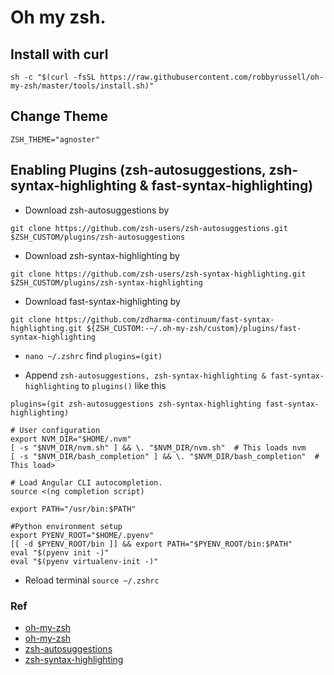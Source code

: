 # Oh my zsh.

## Install with curl
```
sh -c "$(curl -fsSL https://raw.githubusercontent.com/robbyrussell/oh-my-zsh/master/tools/install.sh)"
```
## Change Theme 

`ZSH_THEME="agnoster"`

## Enabling Plugins (zsh-autosuggestions, zsh-syntax-highlighting & fast-syntax-highlighting)
 - Download zsh-autosuggestions by
 
 ```git clone https://github.com/zsh-users/zsh-autosuggestions.git $ZSH_CUSTOM/plugins/zsh-autosuggestions```
 
 - Download zsh-syntax-highlighting by
 
 ```git clone https://github.com/zsh-users/zsh-syntax-highlighting.git $ZSH_CUSTOM/plugins/zsh-syntax-highlighting```

 - Download fast-syntax-highlighting by
 
 ```git clone https://github.com/zdharma-continuum/fast-syntax-highlighting.git ${ZSH_CUSTOM:-~/.oh-my-zsh/custom}/plugins/fast-syntax-highlighting```

 - `nano ~/.zshrc` find `plugins=(git)`
 
 - Append `zsh-autosuggestions, zsh-syntax-highlighting & fast-syntax-highlighting` to  `plugins()` like this 
 
 ```plugins=(git zsh-autosuggestions zsh-syntax-highlighting fast-syntax-highlighting)```

```
# User configuration
export NVM_DIR="$HOME/.nvm"
[ -s "$NVM_DIR/nvm.sh" ] && \. "$NVM_DIR/nvm.sh"  # This loads nvm
[ -s "$NVM_DIR/bash_completion" ] && \. "$NVM_DIR/bash_completion"  # This load>

# Load Angular CLI autocompletion.
source <(ng completion script)

export PATH="/usr/bin:$PATH"

#Python environment setup
export PYENV_ROOT="$HOME/.pyenv"
[[ -d $PYENV_ROOT/bin ]] && export PATH="$PYENV_ROOT/bin:$PATH"
eval "$(pyenv init -)"
eval "$(pyenv virtualenv-init -)"
```
 
 - Reload terminal `source ~/.zshrc`

### Ref
 - [oh-my-zsh](https://github.com/ohmyzsh/ohmyzsh)
 - [oh-my-zsh](https://github.com/robbyrussell/oh-my-zsh)
 - [zsh-autosuggestions](https://github.com/zsh-users/zsh-autosuggestions)
 - [zsh-syntax-highlighting](https://github.com/zsh-users/zsh-syntax-highlighting)
